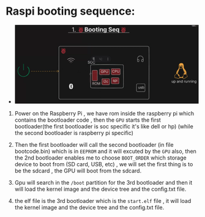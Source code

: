 # Raspi booting sequence:
   - ![alt text](image.png)

1. Power on the Raspberry Pi , we have rom inside the raspberry pi which contains the bootloader code , then the `GPU` starts the first bootloader(the first bootloader is soc specific it's like dell or hp) (while the second bootloader is raspberry pi specific)

2. Then the first bootloader will call the second bootloader (in file bootcode.bin) which is in `EEPROM` and it will excuted by the `GPU` also, then the 2nd bootloader enables me to choose `BOOT_ORDER` which storage device to boot from (SD card, USB, etc)  , we will set the first thing is to be the sdcard , the GPU will boot from the sdcard.

3. Gpu will search in the `/boot` partition for the 3rd bootloader and then it will load the kernel image and the device tree and the config.txt file.

[//]: <> (but what about the elf file and the kernel image and the device tree and the config.txt file ? )

4. the elf file is the 3rd bootloader which is the `start.elf` file , it will load the kernel image and the device tree and the config.txt file.







